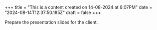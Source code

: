 +++
title = "This is a content created on 14-08-2024 at 6:07PM"
date = "2024-08-14T12:37:50.185Z"
draft = false
+++

  Prepare the presentation slides for the client.
        